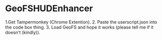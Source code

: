 # GeoFSHUDEnhancer
1.Get Tampermonkey (Chrome Extention). 2. Paste the userscript.json into the code box thing. 3. Load GeoFS and hope it works (please tell me if it doesn't (kindly)).

